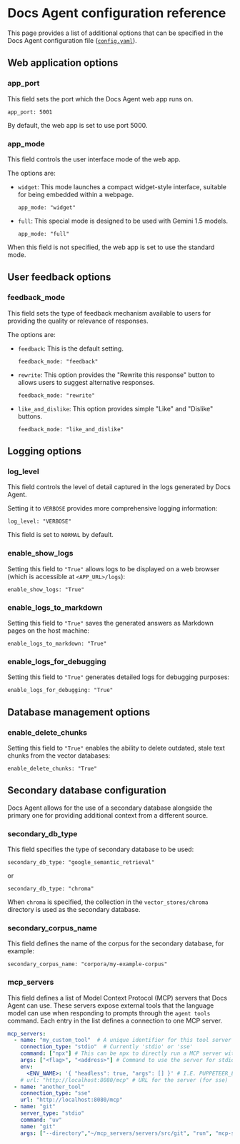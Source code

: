 <!-- SPDX-License-Identifier: MPL-2.0 -->
# Docs Agent configuration reference

This page provides a list of additional options that can be specified
in the Docs Agent configuration file ([`config.yaml`][config-yaml]).

## Web application options

### app_port

This field sets the port which the Docs Agent web app runs on.

```
app_port: 5001
```

By default, the web app is set to use port 5000.

### app_mode

This field controls the user interface mode of the web app.

The options are:

* `widget`: This mode launches a compact widget-style interface, suitable
  for being embedded within a webpage.

  ```
  app_mode: "widget"
  ```

* `full`: This special mode is designed to be used with Gemini 1.5 models.

  ```
  app_mode: "full"
  ```

When this field is not specified, the web app is set to use the standard mode.

## User feedback options

### feedback_mode

This field sets the type of feedback mechanism available to users for providing
the quality or relevance of responses.

The options are:

* `feedback`: This is the default setting.

  ```
  feedback_mode: "feedback"
  ```

* `rewrite`: This option provides the "Rewrite this response" button to allows
  users to suggest alternative responses.

  ```
  feedback_mode: "rewrite"
  ```

* `like_and_dislike`: This option provides simple "Like" and "Dislike" buttons.

  ```
  feedback_mode: "like_and_dislike"
  ```

## Logging options

### log_level

This field controls the level of detail captured in the logs generated by Docs
Agent.

Setting it to `VERBOSE` provides more comprehensive logging information:

```
log_level: "VERBOSE"
```

This field is set to `NORMAL` by default.

### enable_show_logs

Setting this field to `"True"` allows logs to be displayed on a web browser
(which is accessible at `<APP_URL>/logs`):

```
enable_show_logs: "True"
```

### enable_logs_to_markdown

Setting this field to `"True"` saves the generated answers as Markdown pages
on the host machine:

```
enable_logs_to_markdown: "True"
```

### enable_logs_for_debugging

Setting this field to `"True"` generates detailed logs for debugging purposes:

```
enable_logs_for_debugging: "True"
```

## Database management options

### enable_delete_chunks

Setting this field to `"True"` enables the ability to delete outdated, stale
text chunks from the vector databases:

```
enable_delete_chunks: "True"
```

## Secondary database configuration

Docs Agent allows for the use of a secondary database alongside the primary one
for providing additional context from a different source.

### secondary_db_type

This field specifies the type of secondary database to be used:

```
secondary_db_type: "google_semantic_retrieval"
```

or

```
secondary_db_type: "chroma"
```

When `chroma` is specified, the collection in the `vector_stores/chroma`
directory is used as the secondary database.

### secondary_corpus_name

This field defines the name of the corpus for the secondary database,
for example:

```
secondary_corpus_name: "corpora/my-example-corpus"
```

### mcp_servers

This field defines a list of Model Context Protocol (MCP) servers that Docs
Agent can use. These servers expose external tools that the language model can
use when responding to prompts through the `agent tools` command.
Each entry in the list defines a connection to one MCP server.

```yaml
mcp_servers:
  - name: "my_custom_tool"  # A unique identifier for this tool server
    connection_type: "stdio"  # Currently 'stdio' or 'sse'
    command: ["npx"] # This can be npx to directly run a MCP server with npx
    args: ["<flag>", "<address>"] # Command to use the server for stdio
    env:
      <ENV_NAME>: '{ "headless": true, "args": [] }' # I.E. PUPPETEER_LAUNCH_OPTIONS: '{ "headless": true, "args": [] }'
    # url: "http://localhost:8080/mcp" # URL for the server (for sse)
  - name: "another_tool"
    connection_type: "sse"
    url: "http://localhost:8080/mcp"
  - name: "git"
    server_type: "stdio"
    command: "uv"
    name: "git"
    args: ["--directory","~/mcp_servers/servers/src/git", "run", "mcp-server-git"] # Your machine needs the checkout
```
<!-- Reference link -->

[config-yaml]: ../config.yaml
